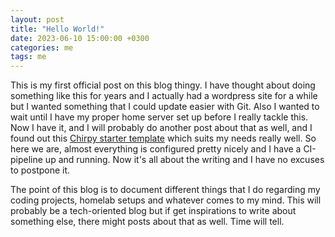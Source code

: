 ```yaml
---
layout: post
title: "Hello World!"
date: 2023-06-10 15:00:00 +0300
categories: me
tags: me
---
```


This is my first official post on this blog thingy. I have thought about doing something like this for years and I actually had a wordpress site for a while but I wanted something that I could update easier with Git. Also I wanted to wait until I have my proper home server set up before I really tackle this. Now I have it, and I will probably do another post about that as well, and I found out this [Chirpy starter template](https://github.com/cotes2020/chirpy-starter) which suits my needs really well. So here we are, almost everything is configured pretty nicely and I have a CI-pipeline up and running. Now it's all about the writing and I have no excuses to postpone it.

The point of this blog is to document different things that I do regarding my coding projects, homelab setups and whatever comes to my mind. This will probably be a tech-oriented blog but if get inspirations to write about something else, there might posts about that as well. Time will tell.
